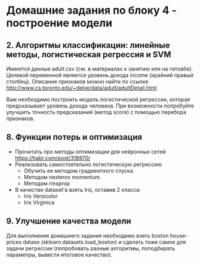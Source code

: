 # Домашние задания по блоку 4 - построение модели

## 2. Алгоритмы классификации: линейные методы, логистическая регрессия и SVM
Имеются данные adult.csv (см. в материалах к занятию или на гитхабе).
Целевой переменной является уровень дохода income (крайний правый столбец).
Описание признаков можно найти по ссылке http://www.cs.toronto.edu/~delve/data/adult/adultDetail.html

Вам необходимо построить модель логистической регрессии, которая предсказывает уровень дохода человека. При возможности попробуйте улучшить точность предсказаний (метод score) с помощью перебора признаков.

## 8. Функции потерь и оптимизация
* Прочитать про методы оптимизации для нейронных сетей https://habr.com/post/318970/
* Реализовать самостоятельно логистическую регрессию
    * Обучить ее методом градиентного спуска
    * Методом nesterov momentum
    * Методом rmsprop
* В качестве dataset'а взять Iris, оставив 2 класса:
    * Iris Versicolor
    * Iris Virginica

## 9. Улучшение качества модели
Для выполнения домашнего задания необходимо взять boston house-prices datase (sklearn.datasets.load_boston) и сделать тоже самое для задачи регрессии (попробовать разные алгоритмы, поподбирать параметры, вывести итоговое качество).
